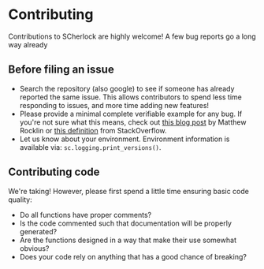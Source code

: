 Contributing
============

Contributions to SCherlock are highly welcome! A few bug reports go a long way already

Before filing an issue
----------------------
* Search the repository (also google) to see if someone has already reported the same issue.
  This allows contributors to spend less time responding to issues, and more time adding new features!
* Please provide a minimal complete verifiable example for any bug.
  If you're not sure what this means, check out
  [this blog post](http://matthewrocklin.com/blog/work/2018/02/28/minimal-bug-reports)
  by Matthew Rocklin or [this definition](https://stackoverflow.com/help/mcve) from StackOverflow.
* Let us know about your environment. Environment information is available via: `sc.logging.print_versions()`.

Contributing code
-----------------

We're taking! However, please first spend a little time ensuring basic code quality:
* Do all functions have proper comments?
* Is the code commented such that documentation will be properly generated?
* Are the functions designed in a way that make their use somewhat obvious?
* Does your code rely on anything that has a good chance of breaking?


